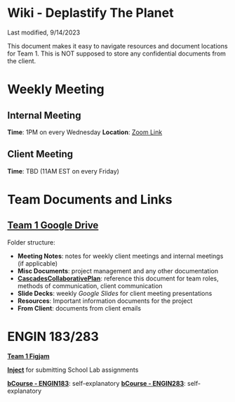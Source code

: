 # Wiki - Deplastify The Planet
Last modified, 9/14/2023

This document makes it easy to navigate resources and document locations for Team 1. This is NOT supposed to store any confidential documents from the client. 

# Weekly Meeting
## Internal Meeting
**Time**: 1PM on every Wednesday
**Location**: [Zoom Link](https://berkeley.zoom.us/j/92093130873)

## Client Meeting
**Time**: TBD (11AM EST on every Friday)


# Team Documents and Links
## [Team 1 Google Drive](https://drive.google.com/drive/folders/1PDqxZtpeOi813AJrmDiY6HD1R1iOvQEK)
Folder structure: 
- **Meeting Notes**: notes for weekly client meetings and internal meetings (if applicable)
- **Misc Documents**: project management and any other documentation
-   [**CascadesCollaborativePlan**](https://docs.google.com/document/d/1w46QnvP1ylPyCG71r593D_U1WQ6PHnUq/edit): reference this document for team roles, methods of communication, client communication
- **Slide Decks**: weekly _Google Slides_ for client meeting presentations
- **Resources**: Important information documents for the project
-   **From Client**: documents from client emails


# ENGIN 183/283
**[Team 1 Figjam](https://www.figma.com/file/lrlvVPdnpMuoxEDLLUpcPp/Team-1---Cascades?type=whiteboard&node-id=0-1&t=8WiBsdKia6Hst7si-0)**

**[Inject](https://inject.theschoolab.com/signin)** for submitting School Lab assignments

**[bCourse - ENGIN183](https://bcourses.berkeley.edu/courses/1529574)**: self-explanatory
**[bCourse - ENGIN283](https://bcourses.berkeley.edu/courses/1529574)**: self-explanatory
